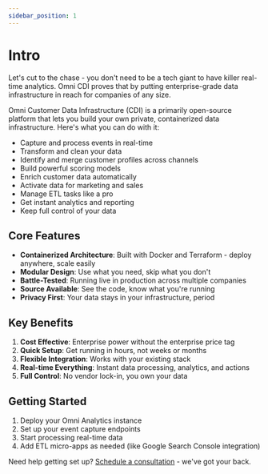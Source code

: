 ```yaml
---
sidebar_position: 1
---
```


# Intro

Let's cut to the chase - you don't need to be a tech giant to have killer real-time analytics. Omni CDI proves that by putting enterprise-grade data infrastructure in reach for companies of any size.

Omni Customer Data Infrastructure (CDI) is a primarily open-source platform that lets you build your own private, containerized data infrastructure. Here's what you can do with it:

- Capture and process events in real-time
- Transform and clean your data
- Identify and merge customer profiles across channels
- Build powerful scoring models
- Enrich customer data automatically
- Activate data for marketing and sales
- Manage ETL tasks like a pro
- Get instant analytics and reporting
- Keep full control of your data

## Core Features

- **Containerized Architecture**: Built with Docker and Terraform - deploy anywhere, scale easily
- **Modular Design**: Use what you need, skip what you don't
- **Battle-Tested**: Running live in production across multiple companies
- **Source Available**: See the code, know what you're running
- **Privacy First**: Your data stays in your infrastructure, period

## Key Benefits

1. **Cost Effective**: Enterprise power without the enterprise price tag
2. **Quick Setup**: Get running in hours, not weeks or months
3. **Flexible Integration**: Works with your existing stack
4. **Real-time Everything**: Instant data processing, analytics, and actions
5. **Full Control**: No vendor lock-in, you own your data

## Getting Started

1. Deploy your Omni Analytics instance
2. Set up your event capture endpoints
3. Start processing real-time data
4. Add ETL micro-apps as needed (like Google Search Console integration)

Need help getting set up? [Schedule a consultation](https://www.datomni.com/contact/) - we've got your back.